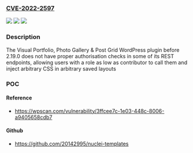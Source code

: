 ### [CVE-2022-2597](https://cve.mitre.org/cgi-bin/cvename.cgi?name=CVE-2022-2597)
![](https://img.shields.io/static/v1?label=Product&message=Visual%20Portfolio%2C%20Photo%20Gallery%20%26%20Post%20Grid&color=blue)
![](https://img.shields.io/static/v1?label=Version&message=2.19.0%20&color=brightgreen)
![](https://img.shields.io/static/v1?label=Vulnerability&message=CWE-863%20Incorrect%20Authorization&color=brightgreen)

### Description

The Visual Portfolio, Photo Gallery & Post Grid WordPress plugin before 2.19.0 does not have proper authorisation checks in some of its REST endpoints, allowing users with a role as low as contributor to call them and inject arbitrary CSS in arbitrary saved layouts

### POC

#### Reference
- https://wpscan.com/vulnerability/3ffcee7c-1e03-448c-8006-a9405658cdb7

#### Github
- https://github.com/20142995/nuclei-templates

